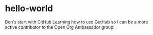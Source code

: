 # hello-world
Ben's start with GitHub
Learning how to use GetHub so I can be a more active contributor to the Open Org Ambassador group!

